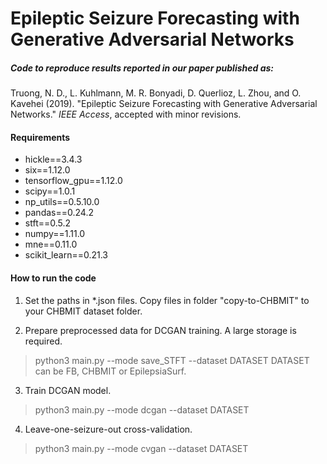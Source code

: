 # Epileptic Seizure Forecasting with Generative Adversarial Networks

##### Code to reproduce results reported in our paper published as:
Truong, N. D., L. Kuhlmann, M. R. Bonyadi, D. Querlioz, L. Zhou, and O. Kavehei (2019). "Epileptic Seizure Forecasting with Generative Adversarial Networks." _IEEE Access_, accepted with minor revisions.

#### Requirements

* hickle==3.4.3
* six==1.12.0
* tensorflow_gpu==1.12.0
* scipy==1.0.1
* np_utils==0.5.10.0
* pandas==0.24.2
* stft==0.5.2
* numpy==1.11.0
* mne==0.11.0
* scikit_learn==0.21.3

#### How to run the code
1. Set the paths in \*.json files. Copy files in folder "copy-to-CHBMIT" to your CHBMIT dataset folder.

2. Prepare preprocessed data for DCGAN training. A large storage is required.
> python3 main.py --mode save_STFT --dataset DATASET
DATASET can be FB, CHBMIT or EpilepsiaSurf.

3. Train DCGAN model.
> python3 main.py --mode dcgan --dataset DATASET

4. Leave-one-seizure-out cross-validation.
> python3 main.py --mode cvgan --dataset DATASET
